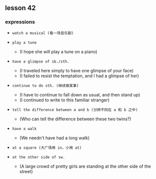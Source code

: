 ## lesson 42

### expressions

- `watch a musical (看一场音乐剧)`

- `play a tune`
    - (I hope she will play a tune on a piano)

- `have a glimpse of sb./sth.`
    - (I traveled here simply to have one glimpse of your face)
    - (I failed to resist the temptation, and I had a glimpse of her)

- `continue to do sth. (继续做某事)`
    - (I have to continue to fall down as usual, and then stand up)
    - (I continued to write to this familiar stranger)

- `tell the difference between a and b (分辨不同在 a 和 b 之中)`
    - (Who can tell the difference between these two twins?)

- `have a walk`
    - (We needn't have had a long walk)

- `at a square (大广场用 in，小用 at)`

- `at the other side of sw.`
    - (A large crowd of pretty girls are standing at the other side of the street)